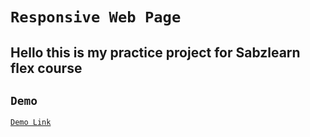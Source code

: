 # `Responsive Web Page`

## Hello this is my practice project for Sabzlearn flex course



## `Demo`

[ `Demo Link`](https://sabzlearn.ir/course/git-github/)
